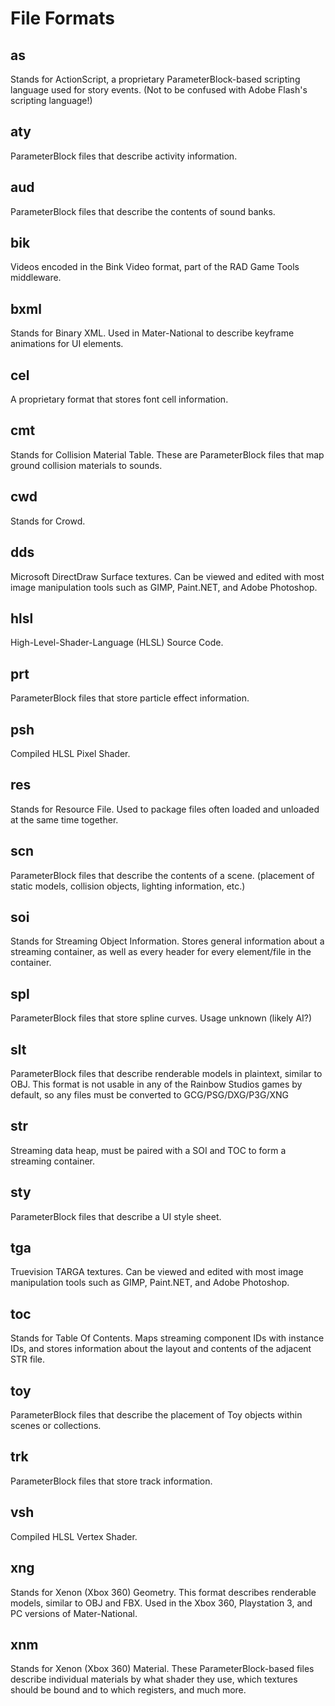 # File Formats

## as
Stands for ActionScript, a proprietary ParameterBlock-based scripting language used for story events. (Not to be confused with Adobe Flash's scripting language!)

## aty
ParameterBlock files that describe activity information.

## aud
ParameterBlock files that describe the contents of sound banks.

## bik
Videos encoded in the Bink Video format, part of the RAD Game Tools middleware.

## bxml
Stands for Binary XML. Used in Mater-National to describe keyframe animations for UI elements.

## cel
A proprietary format that stores font cell information.

## cmt
Stands for Collision Material Table. These are ParameterBlock files that map ground collision materials to sounds.

## cwd
Stands for Crowd.

## dds
Microsoft DirectDraw Surface textures. Can be viewed and edited with most image manipulation tools such as GIMP, Paint.NET, and Adobe Photoshop.

## hlsl
High-Level-Shader-Language (HLSL) Source Code.

## prt
ParameterBlock files that store particle effect information.

## psh
Compiled HLSL Pixel Shader.

## res
Stands for Resource File. Used to package files often loaded and unloaded at the same time together.

## scn
ParameterBlock files that describe the contents of a scene. (placement of static models, collision objects, lighting information, etc.)

## soi
Stands for Streaming Object Information. Stores general information about a streaming container, as well as every header for every element/file in the container.

## spl
ParameterBlock files that store spline curves. Usage unknown (likely AI?)

## slt
ParameterBlock files that describe renderable models in plaintext, similar to OBJ. This format is not usable in any of the Rainbow Studios games by default, so any files must be converted to GCG/PSG/DXG/P3G/XNG

## str
Streaming data heap, must be paired with a SOI and TOC to form a streaming container.

## sty
ParameterBlock files that describe a UI style sheet.

## tga
Truevision TARGA textures. Can be viewed and edited with most image manipulation tools such as GIMP, Paint.NET, and Adobe Photoshop.

## toc
Stands for Table Of Contents. Maps streaming component IDs with instance IDs, and stores information about the layout and contents of the adjacent STR file.

## toy
ParameterBlock files that describe the placement of Toy objects within scenes or collections.

## trk
ParameterBlock files that store track information.

## vsh
Compiled HLSL Vertex Shader.

## xng
Stands for Xenon (Xbox 360) Geometry. This format describes renderable models, similar to OBJ and FBX. Used in the Xbox 360, Playstation 3, and PC versions of Mater-National.

## xnm
Stands for Xenon (Xbox 360) Material. These ParameterBlock-based files describe individual materials by what shader they use, which textures should be bound and to which registers, and much more.